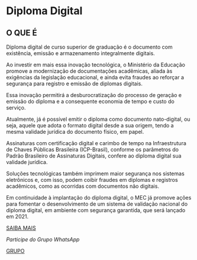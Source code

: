 # Diploma Digital   

## O QUE É

Diploma digital de curso superior de graduação é o documento com existência, emissão e armazenamento integralmente digitais.

Ao investir em mais essa inovação tecnológica, o Ministério da Educação promove a modernização de documentações acadêmicas, aliada às exigências da legislação educacional, e ainda evita fraudes ao reforçar a segurança para registro e emissão de diplomas digitais.

Essa inovação permitirá a desburocratização do processo de geração e emissão do diploma e a consequente economia de tempo e custo do serviço.

Atualmente, já é possível emitir o diploma como documento nato-digital, ou seja, aquele que adota o formato digital desde a sua origem, tendo a mesma validade jurídica do documento físico, em papel.

Assinaturas com certificação digital e carimbo de tempo na Infraestrutura de Chaves Públicas Brasileira (ICP-Brasil), conforme os parâmetros do Padrão Brasileiro de Assinaturas Digitais, confere ao diploma digital sua validade jurídica.

Soluções tecnológicas também imprimem maior segurança nos sistemas eletrônicos e, com isso, podem coibir fraudes em diplomas e registros acadêmicos, como as ocorridas com documentos não digitais.

Em continuidade à implantação do diploma digital, o MEC já promove ações para fomentar o desenvolvimento de um sistema de validação nacional do diploma digital, em ambiente com segurança garantida, que será lançado em 2021. 

[SAIBA MAIS](http://portal.mec.gov.br/diplomadigital/) 

_Participe do Grupo  WhatsApp_  

[GRUPO](https://chat.whatsapp.com/IOr3V0ErTC30OQdMYSEvzV) 
